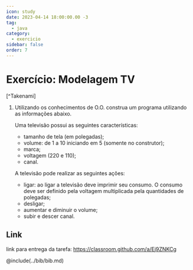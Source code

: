 ```yaml
---
icon: study
date: 2023-04-14 18:00:00.00 -3
tag:
  - java
category:
  - exercicio
sidebar: false
order: 7
---
```


# Exercício: Modelagem TV

[^Takenami]

1. Utilizando os conhecimentos de O.O. construa um programa utilizando as informações abaixo. 

    Uma televisão possui as seguintes características:
    - tamanho de tela (em polegadas);
    - volume: de 1 a 10 iniciando em 5 (somente no construtor);
    - marca;
    - voltagem (220 e 110);
    - canal.

    A televisão pode realizar as seguintes ações:
    - ligar: ao ligar a televisão deve imprimir seu consumo. O consumo deve ser definido pela voltagem multiplicada pela quantidades de polegadas;
    - desligar;
    - aumentar e diminuir o volume;
    - subir e descer canal.

## Link

link para entrega da tarefa: https://classroom.github.com/a/Ej9ZNKCg

@include(../bib/bib.md)